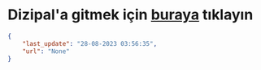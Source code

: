 # Dizipal'a gitmek için [buraya](None) tıklayın
    
```json
{
    "last_update": "28-08-2023 03:56:35",
    "url": "None"
}
```